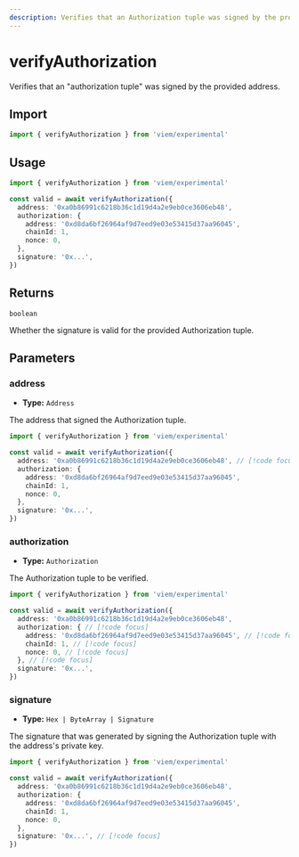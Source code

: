 ```yaml
---
description: Verifies that an Authorization tuple was signed by the provided address.
---
```


# verifyAuthorization

Verifies that an "authorization tuple" was signed by the provided address.

## Import

```ts twoslash
import { verifyAuthorization } from 'viem/experimental'
```

## Usage

```ts twoslash
import { verifyAuthorization } from 'viem/experimental'

const valid = await verifyAuthorization({
  address: '0xa0b86991c6218b36c1d19d4a2e9eb0ce3606eb48',
  authorization: {
    address: '0xd8da6bf26964af9d7eed9e03e53415d37aa96045',
    chainId: 1,
    nonce: 0,
  },
  signature: '0x...',
})
```

## Returns

`boolean`

Whether the signature is valid for the provided Authorization tuple.

## Parameters

### address

- **Type:** `Address`

The address that signed the Authorization tuple.

```ts twoslash
import { verifyAuthorization } from 'viem/experimental'

const valid = await verifyAuthorization({
  address: '0xa0b86991c6218b36c1d19d4a2e9eb0ce3606eb48', // [!code focus]
  authorization: {
    address: '0xd8da6bf26964af9d7eed9e03e53415d37aa96045',
    chainId: 1,
    nonce: 0,
  },
  signature: '0x...',
}) 
```

### authorization

- **Type:** `Authorization`

The Authorization tuple to be verified.

```ts twoslash
import { verifyAuthorization } from 'viem/experimental'

const valid = await verifyAuthorization({
  address: '0xa0b86991c6218b36c1d19d4a2e9eb0ce3606eb48',
  authorization: { // [!code focus]
    address: '0xd8da6bf26964af9d7eed9e03e53415d37aa96045', // [!code focus]
    chainId: 1, // [!code focus]
    nonce: 0, // [!code focus]
  }, // [!code focus]
  signature: '0x...',
}) 
```

### signature

- **Type:** `Hex | ByteArray | Signature`

The signature that was generated by signing the Authorization tuple with the address's private key.

```ts twoslash
import { verifyAuthorization } from 'viem/experimental'

const valid = await verifyAuthorization({
  address: '0xa0b86991c6218b36c1d19d4a2e9eb0ce3606eb48',
  authorization: {
    address: '0xd8da6bf26964af9d7eed9e03e53415d37aa96045',
    chainId: 1,
    nonce: 0,
  },
  signature: '0x...', // [!code focus]
}) 
```